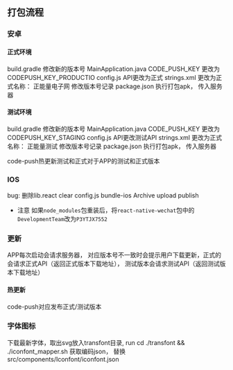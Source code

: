 ## 打包流程

### 安卓

#### 正式环境
build.gradle 修改新的版本号
MainApplication.java CODE_PUSH_KEY 更改为 CODEPUSH_KEY_PRODUCTIO
config.js API更改为正式
strings.xml 更改为正式名称： 正能量电子网
修改版本号记录 package.json
执行打包apk， 传入服务器

#### 测试环境
build.gradle 修改新的版本号
MainApplication.java CODE_PUSH_KEY 更改为 CODEPUSH_KEY_STAGING
config.js API更改测试API
strings.xml 更改为正式名称： 正能量测试
修改版本号记录 package.json
执行打包apk， 传入服务器


code-push热更新测试和正式对于APP的测试和正式版本

### IOS
bug: 删除lib.react
clear
config.js
bundle-ios
Archive
upload
publish

- 注意
如果`node_modules`包重装后，将`react-native-wechat`包中的`DevelopmentTeam`改为`P3YTJX7552`

### 更新

APP每次启动会请求服务器， 对应版本号不一致时会提示用户下载更新，正式的会请求正式API（返回正式版本下载地址）， 测试版本会请求测试API（返回测试版本下载地址）

#### 热更新

code-push对应发布正式/测试版本

### 字体图标

下载最新字体，取出svg放入transfont目录, run cd ./transfont && ./iconfont_mapper.sh 获取编码json， 替换 src/components/Iconfont/iconfont.json